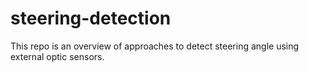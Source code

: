 # steering-detection
This repo is an overview of approaches to detect steering angle using external optic sensors.
